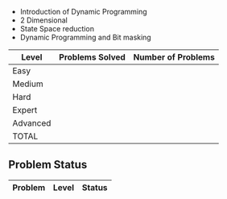 - Introduction of Dynamic Programming
- 2 Dimensional 
- State Space reduction
- Dynamic Programming and Bit masking

|Level|Problems Solved|Number of Problems|
|-----|---------------|------------------|
|Easy|
|Medium|
|Hard|
|Expert|
|Advanced|
|TOTAL|

Problem Status
---
|Problem|Level|Status|
|-------|-----|------|
